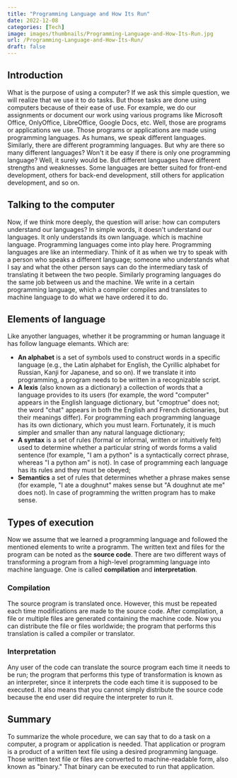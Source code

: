 ```yaml
---
title: "Programming Language and How Its Run"
date: 2022-12-08
categories: [Tech]
image: images/thumbnails/Programming-Language-and-How-Its-Run.jpg
url: /Programming-Language-and-How-Its-Run/
draft: false
---
```


## Introduction
What is the purpose of using a computer? If we ask this simple question, we will realize that we use it to do tasks. But those tasks are done using computers because of their ease of use. For example, we do our assignments or document our work using various programs like Microsoft Office, OnlyOffice, LibreOffice, Google Docs, etc. Well, those are programs or applications we use. Those programs or applications are made using programming languages. As humans, we speak different languages. Similarly, there are different programming languages. But why are there so many different languages? Won't it be easy if there is only one programming language? Well, it surely would be. But different languages have different strengths and weaknesses. Some languages are better suited for front-end development, others for back-end development, still others for application development, and so on. 

## Talking to the computer
Now, if we think more deeply, the question will arise: how can computers understand our languages? In simple words, it doesn't understand our languages. It only understands its own language. which is machine language. Programming languages come into play here. Programming languages are like an intermediary. Think of it as when we try to speak with a person who speaks a different language; someone who understands what I say and what the other person says can do the intermediary task of translating it between the two people. Similarly programing languages do the same job between us and the machine. We write in a certain programming language, which a compiler compiles and translates to machine language to do what we have ordered it to do.

## Elements of language

Like anyother languages, whether it be programming or human language it has follow language elemants. Which are: 

- **An alphabet** is a set of symbols used to construct words in a specific language (e.g., the Latin alphabet for English, the Cyrillic alphabet for Russian, Kanji for Japanese, and so on). If we translate it into programming, a program needs to be written in a recognizable script.
- **A lexis** (also known as a dictionary) a collection of words that a language provides to its users (for example, the word "computer" appears in the English language dictionary, but "cmoptrue" does not; the word "chat" appears in both the English and French dictionaries, but their meanings differ). For programming each programming language has its own dictionary, which you must learn. Fortunately, it is much simpler and smaller than any natural language dictionary;
- **A syntax** is a set of rules (formal or informal, written or intuitively felt) used to determine whether a particular string of words forms a valid sentence (for example, "I am a python" is a syntactically correct phrase, whereas "I a python am" is not). In case of programming each language has its rules and they must be obeyed;
- **Semantics** a set of rules that determines whether a phrase makes sense (for example, "I ate a doughnut" makes sense but "A doughnut ate me" does not). In case of programming the written program has to make sense.

## Types of execution

Now we assume that we learned a programming language and followed the mentioned elements to write a programm. The written text and files for the program can be noted as the **source code**. There are two different ways of transforming a program from a high-level programming language into machine language. One is called **compilation** and **interpretation**.

### Compilation
The source program is translated once. However, this must be repeated each time modifications are made to the source code. After compilation, a file or multiple files are generated containing the machine code. Now you can distribute the file or files worldwide; the program that performs this translation is called a compiler or translator.

### Interpretation 
Any user of the code can translate the source program each time it needs to be run; the program that performs this type of transformation is known as an interpreter, since it interprets the code each time it is supposed to be executed. It also means that you cannot simply distribute the source code because the end user did require the interpreter to run it.

## Summary

To summarize the whole procedure, we can say that to do a task on a computer, a program or application is needed. That application or program is a product of a written text file using a desired programming language. Those written text file or files are converted to machine-readable form, also known as "binary." That binary can be executed to run that application.